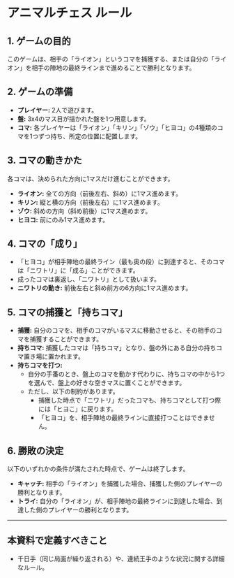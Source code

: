 # アニマルチェス ルール

## 1. ゲームの目的
このゲームは、相手の「ライオン」というコマを捕獲する、または自分の「ライオン」を相手の陣地の最終ラインまで進めることで勝利となります。

## 2. ゲームの準備
- **プレイヤー:** 2人で遊びます。
- **盤:** 3x4のマス目が描かれた盤を1つ用意します。
- **コマ:** 各プレイヤーは「ライオン」「キリン」「ゾウ」「ヒヨコ」の4種類のコマを1つずつ持ち、所定の位置に配置します。

## 3. コマの動きかた
各コマは、決められた方向に1マスだけ進むことができます。

- **ライオン:** 全ての方向（前後左右、斜め）に1マス進めます。
- **キリン:** 縦と横の方向（前後左右）に1マス進めます。
- **ゾウ:** 斜めの方向（斜め前後）に1マス進めます。
- **ヒヨコ:** 前にのみ1マス進めます。

## 4. コマの「成り」
- 「ヒヨコ」が相手陣地の最終ライン（最も奥の段）に到達すると、そのコマは「ニワトリ」に「成る」ことができます。
- 成ったコマは裏返し、「ニワトリ」として扱います。
- **ニワトリの動き:** 前後左右と斜め前方の6方向に1マス進めます。

## 5. コマの捕獲と「持ちコマ」
- **捕獲:** 自分のコマを、相手のコマがいるマスに移動させると、その相手のコマを捕獲することができます。
- **持ちコマ:** 捕獲したコマは「持ちコマ」となり、盤の外にある自分の持ちコマ置き場に置かれます。
- **持ちコマを打つ:**
  - 自分の手番のとき、盤上のコマを動かす代わりに、持ちコマの中から1つを選んで、盤上の好きな空きマスに置くことができます。
  - ただし、以下の制約があります。
    - 捕獲した時点で「ニワトリ」だったコマも、持ちコマとして打つ際には「ヒヨこ」に戻ります。
    - 「ヒヨコ」を、相手陣地の最終ラインに直接打つことはできません。

## 6. 勝敗の決定
以下のいずれかの条件が満たされた時点で、ゲームは終了します。

- **キャッチ:** 相手の「ライオン」を捕獲した場合、捕獲した側のプレイヤーの勝利となります。
- **トライ:** 自分の「ライオン」が、相手陣地の最終ラインに到達した場合、到達した側のプレイヤーの勝利となります。

---

## 本資料で定義すべきこと
- 千日手（同じ局面が繰り返される）や、連続王手のような状況に関する詳細なルール。